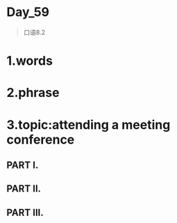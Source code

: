 # Day_59
> 口语8.2
# 1.words


# 2.phrase



# 3.topic:attending a meeting conference
## PART I.


## PART II.



## PART III.





